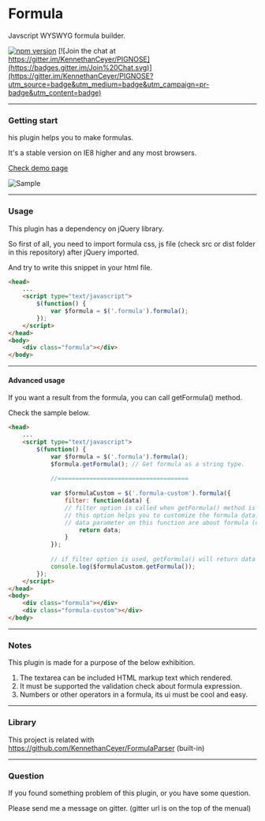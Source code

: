 # Formula
Javscript WYSWYG formula builder.

[![npm version](https://badge.fury.io/js/jquery-formula.svg)](https://badge.fury.io/js/jquery-formula) [![Join the chat at https://gitter.im/KennethanCeyer/PIGNOSE](https://badges.gitter.im/Join%20Chat.svg)](https://gitter.im/KennethanCeyer/PIGNOSE?utm_source=badge&utm_medium=badge&utm_campaign=pr-badge&utm_content=badge)

----

### Getting start

his plugin helps you to make formulas.

It's a stable version on IE8 higher and any most browsers.

[Check demo page](http://www.pigno.se/barn/PIGNOSE-Formula)

![Sample](http://www.nhpcw.com/upload/%25EB%258B%25A4%25EC%259A%25B4%25EB%25A1%259C%25EB%2593%259C%2B%25284%2529_032116101121.png)

----

### Usage

This plugin has a dependency on jQuery library.

So first of all, you need to import formula css, js file (check src or dist folder in this repository) after jQuery imported.

And try to write this snippet in your html file.

```html
<head>
	...
	<script type="text/javascript">
		$(function() {
			var $formula = $('.formula').formula();
		});
	</script>
</head>
<body>
	<div class="formula"></div>
</body>
```

----

#### Advanced usage

If you want a result from the formula, you can call getFormula() method.

Check the sample below.

```html
<head>
	...
	<script type="text/javascript">
		$(function() {
			var $formula = $('.formula').formula();
			$formula.getFormula(); // Get formula as a string type.
			
			//=====================================
			
			var $formulaCustom = $('.formula-custom').formula({
				filter: function(data) {
				// filter option is called when getFormula() method is called.
				// this option helps you to customize the formula data.
				// data parameter on this function are about formula (object type).
					return data;
				}
			});
			
			// if filter option is used, getFormula() will return data as an object type. 
			console.log($formulaCustom.getFormula());
		});
	</script>
</head>
<body>
	<div class="formula"></div>
	<div class="formula-custom"></div>
</body>
```

----

### Notes

This plugin is made for a purpose of the below exhibition.

1. The textarea can be included HTML markup text which rendered.
2. It must be supported the validation check about formula expression.
3. Numbers or other operators in a formula, its ui must be cool and easy.

----

### Library

This project is related with https://github.com/KennethanCeyer/FormulaParser (built-in)

----

### Question

If you found something problem of this plugin, or you have some question.

Please send me a message on gitter. (gitter url is on the top of the menual)
